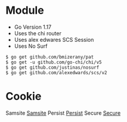 
# Module
- Go Version 1.17
- Uses the chi router
- Uses alex edwares SCS Session
- Uses No Surf
```
$ go get github.com/bmizerany/pat
$ go get -u github.com/go-chi/chi/v5
$ go get github.com/justinas/nosurf
$ go get github.com/alexedwards/scs/v2
```
# Cookie
Samsite [Samsite](https://github.com/Nguyenthaiduc/go-web/Samsite.md)
Persist [Persist](https://github.com/Nguyenthaiduc/go-web/Persist.md)
Secure  [Secure](https://github.com/Nguyenthaiduc/go-web/Secure.md)